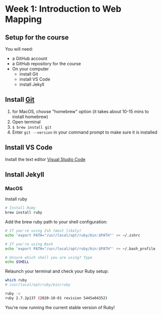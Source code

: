 # Week 1: Introduction to Web Mapping

## Setup for the course

You will need:

- a GitHub account
- a GitHub repository for the course
- On your computer
  - install Git
  - install VS Code
  - install Jekyll

## Install [Git](https://git-scm.com/)
   1. for MacOS, choose "homebrew" option (it takes about 10-15 mins to install homebrew)
   2. Open terminal
   3. `$ brew install git`
   4. Enter `git --version` in your command prompt to make sure it is installed

## Install VS Code

Install the text editor [Visual Studio Code](https://code.visualstudio.com/download)

## Install Jekyll

### MacOS
Install ruby
```bash
# Install Ruby
brew install ruby
```

Add the brew ruby path to your shell configuration:
```bash
# If you're using Zsh (most likely)
echo 'export PATH="/usr/local/opt/ruby/bin:$PATH"' >> ~/.zshrc

# If you're using Bash
echo 'export PATH="/usr/local/opt/ruby/bin:$PATH"' >> ~/.bash_profile

# Unsure which shell you are using? Type
echo $SHELL
```

Relaunch your terminal and check your Ruby setup:

```bash
which ruby
# /usr/local/opt/ruby/bin/ruby

ruby -v
ruby 2.7.2p137 (2020-10-01 revision 5445e04352)
```

You're now running the current stable version of Ruby!
